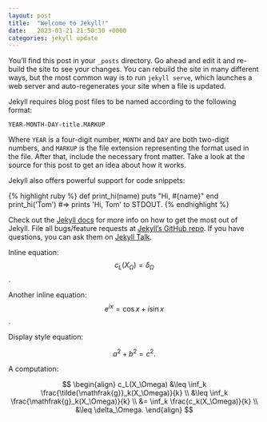 ```yaml
---
layout: post
title:  "Welcome to Jekyll!"
date:   2023-03-21 21:50:30 +0000
categories: jekyll update
---
```

You’ll find this post in your `_posts` directory. Go ahead and edit it and re-build the site to see your changes. You can rebuild the site in many different ways, but the most common way is to run `jekyll serve`, which launches a web server and auto-regenerates your site when a file is updated.

Jekyll requires blog post files to be named according to the following format:

`YEAR-MONTH-DAY-title.MARKUP`

Where `YEAR` is a four-digit number, `MONTH` and `DAY` are both two-digit numbers, and `MARKUP` is the file extension representing the format used in the file. After that, include the necessary front matter. Take a look at the source for this post to get an idea about how it works.

Jekyll also offers powerful support for code snippets:

{% highlight ruby %}
def print_hi(name)
  puts "Hi, #{name}"
end
print_hi('Tom')
#=> prints 'Hi, Tom' to STDOUT.
{% endhighlight %}

Check out the [Jekyll docs][jekyll-docs] for more info on how to get the most out of Jekyll. File all bugs/feature requests at [Jekyll’s GitHub repo][jekyll-gh]. If you have questions, you can ask them on [Jekyll Talk][jekyll-talk].

[jekyll-docs]: https://jekyllrb.com/docs/home
[jekyll-gh]:   https://github.com/jekyll/jekyll
[jekyll-talk]: https://talk.jekyllrb.com/

Inline equation: $$c_L(X_\Omega) = \delta_\Omega$$.

Another inline equation: $$e^{i x} = \cos x + i \sin x$$.

Display style equation:

$$
  a^2 + b^2 = c^2.
$$

A computation:

$$
\begin{align}
  c_L(X_\Omega)
  &\leq \inf_k \frac{\tilde{\mathfrak{g}}_k(X_\Omega)}{k} \\
  &\leq \inf_k \frac{\mathfrak{g}_k(X_\Omega)}{k} \\
  &=    \inf_k \frac{c_k(X_\Omega)}{k} \\
  &\leq \delta_\Omega.
\end{align}
$$